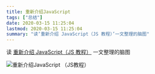 ```yaml
---
title: 重新介绍JavaScript
tags: ["总结"]
date: 2020-03-15 11:25:04
lastmod: 2020-03-15 11:25:04
summary: "读‘重新介绍 JavaScript（JS 教程）’一文整理的脑图"
---
```


读 [重新介绍 JavaScript（JS 教程）](https://developer.mozilla.org/zh-CN/docs/Web/JavaScript/A_re-introduction_to_JavaScript) 一文整理的脑图

![重新介绍JavaScript （JS教程）](https://user-images.githubusercontent.com/23159565/80954400-dd8f8900-8e2f-11ea-8bae-afe349796bad.png)
